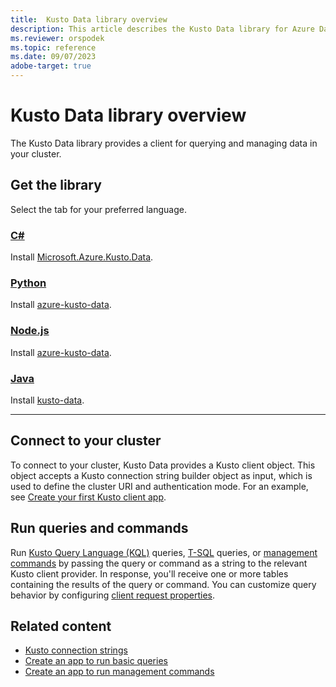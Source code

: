 ```yaml
---
title:  Kusto Data library overview
description: This article describes the Kusto Data library for Azure Data Explorer.
ms.reviewer: orspodek
ms.topic: reference
ms.date: 09/07/2023
adobe-target: true
---
```

# Kusto Data library overview

The Kusto Data library provides a client for querying and managing data in your cluster.

## Get the library

Select the tab for your preferred language.

### [C\#](#tab/csharp)

Install [Microsoft.Azure.Kusto.Data](https://www.nuget.org/packages/Microsoft.Azure.Kusto.Data/).

### [Python](#tab/python)

Install [azure-kusto-data](https://pypi.org/project/azure-kusto-data/).

### [Node.js](#tab/nodejs)

Install [azure-kusto-data](https://www.npmjs.com/package/azure-kusto-data).

### [Java](#tab/java)

Install [kusto-data](https://central.sonatype.com/artifact/com.microsoft.azure.kusto/kusto-data/).

---

## Connect to your cluster

To connect to your cluster, Kusto Data provides a Kusto client object. This object accepts a Kusto connection string builder object as input, which is used to define the cluster URI and authentication mode. For an example, see [Create your first Kusto client app](../../api/get-started/app-hello-kusto.md).

## Run queries and commands

Run [Kusto Query Language (KQL)](../../query/index.md) queries, [T-SQL](../../../t-sql.md) queries, or [management commands](../../management/index.md) by passing the query or command as a string to the relevant Kusto client provider. In response, you'll receive one or more tables containing the results of the query or command. You can customize query behavior by configuring [client request properties](request-properties.md).

## Related content

* [Kusto connection strings](../../api/connection-strings/kusto.md)
* [Create an app to run basic queries](../../api/get-started/app-basic-query.md)
* [Create an app to run management commands](../../api/get-started/app-management-commands.md)
